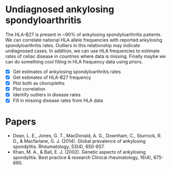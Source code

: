 # Undiagnosed ankylosing spondyloarthritis

The HLA-B27 is present in ~90% of ankylosing spondyloarthritis patients.
We can correlate national HLA allele frequencies with reported ankylosing
spondyloarthritis rates. Outliers in this relationship may indicate
undiagnosed cases. In addition, we can use HLA frequencies to estimate
rates of celiac disease in countries where data is missing. Finally
maybe we can do something cool filling in HLA frequency data using priors.

- [x] Get estimates of ankylosing spondyloarthritis rates
- [x] Get estimates of HLA-B27 frequency
- [x] Plot both as choropleths
- [x] Plot correlation
- [x] Identify outliers in disease rates
- [x] Fill in missing disease rates from HLA data

# Papers
- Dean, L. E., Jones, G. T., MacDonald, A. G., Downham, C., Sturrock, R. D., & Macfarlane, G. J. (2014). Global prevalence of ankylosing spondylitis. Rheumatology, 53(4), 650-657.
- Khan, M. A., & Ball, E. J. (2002). Genetic aspects of ankylosing spondylitis. Best practice & research Clinical rheumatology, 16(4), 675-690.
